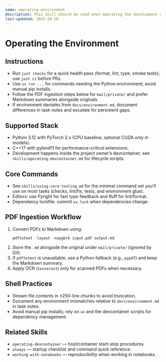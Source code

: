 ```yaml
---
name: operating-environment
description: This skill should be used when operating the development environment, CLI tools, and PDF ingestion workflows.
last-updated: 2025-10-18
---
```


# Operating the Environment

## Instructions
- Run `just checks` for a quick health pass (format, lint, type, smoke tests); use `just ci` before PRs.
- Use `uv run ...` for commands needing the Python environment; avoid manual pip installs.
- Follow the PDF ingestion steps below for `mail/private/` and prefer Markdown summaries alongside originals.
- If environment deviates from `docs/environment.md`, document differences in task notes and escalate for persistent gaps.

## Supported Stack

- Python 3.12 with PyTorch 2.x (CPU baseline; optional CUDA only in models).
- C++17 with pybind11 for performance-critical extensions.
- Development happens inside the project owner’s devcontainer; see `skills/operating-devcontainer.md` for lifecycle scripts.

## Core Commands

- See `skills/using-core-tooling.md` for the minimal command set you’ll use on most tasks (checks, lint/fix, tests, and environment glue).
- Editors: use Pyright for fast type feedback and Ruff for lint/format.
- Dependency lockfile: commit `uv.lock` when dependencies change.

## PDF Ingestion Workflow

1. Convert PDFs to Markdown using:
   ```
   pdftotext -layout -nopgbrk input.pdf output.md
   ```
2. Store the `.md` alongside the original under `mail/private/` (ignored by Git).
3. If `pdftotext` is unavailable, use a Python fallback (e.g., `pypdf`) and keep the Markdown summary.
4. Apply OCR (`tesseract`) only for scanned PDFs when necessary.

## Shell Practices

- Stream file contents in ≤250-line chunks to avoid truncation.
- Document any environment mismatches relative to `docs/environment.md` in task notes.
- Avoid manual pip installs; rely on `uv` and the devcontainer scripts for dependency management.

## Related Skills

- `operating-devcontainer` — host/container start-stop procedures.
- `always` — startup checklist and command quick reference.
- `working-with-notebooks` — reproducibility when working in notebooks.
